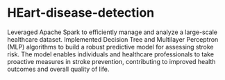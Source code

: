 # HEart-disease-detection

Leveraged Apache Spark to efficiently manage and analyze a large-scale healthcare dataset.
Implemented Decision Tree and Multilayer Perceptron (MLP) algorithms to build a robust predictive model for assessing stroke risk.
The model enables individuals and healthcare professionals to take proactive measures in stroke prevention, contributing to improved health outcomes and overall quality of life.
